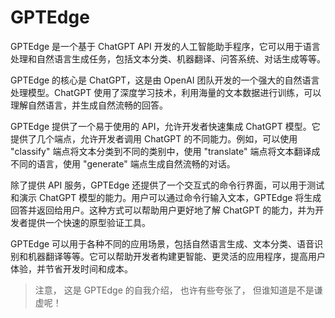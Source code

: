 # GPTEdge

GPTEdge 是一个基于 ChatGPT API 开发的人工智能助手程序，它可以用于语言处理和自然语言生成任务，包括文本分类、机器翻译、问答系统、对话生成等等。

GPTEdge 的核心是 ChatGPT，这是由 OpenAI 团队开发的一个强大的自然语言处理模型。ChatGPT 使用了深度学习技术，利用海量的文本数据进行训练，可以理解自然语言，并生成自然流畅的回答。

GPTEdge 提供了一个易于使用的 API，允许开发者快速集成 ChatGPT 模型。它提供了几个端点，允许开发者调用 ChatGPT 的不同能力。例如，可以使用 "classify" 端点将文本分类到不同的类别中，使用 "translate" 端点将文本翻译成不同的语言，使用 "generate" 端点生成自然流畅的对话。

除了提供 API 服务，GPTEdge 还提供了一个交互式的命令行界面，可以用于测试和演示 ChatGPT 模型的能力。用户可以通过命令行输入文本，GPTEdge 将生成回答并返回给用户。这种方式可以帮助用户更好地了解 ChatGPT 的能力，并为开发者提供一个快速的原型验证工具。

GPTEdge 可以用于各种不同的应用场景，包括自然语言生成、文本分类、语音识别和机器翻译等等。它可以帮助开发者构建更智能、更灵活的应用程序，提高用户体验，并节省开发时间和成本。

> 注意， 这是 GPTEdge 的自我介绍， 也许有些夸张了， 但谁知道是不是谦虚呢！